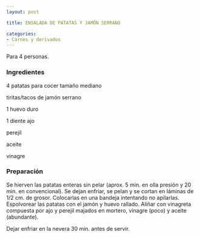 ```yaml
---
layout: post

title: ENSALADA DE PATATAS Y JAMÓN SERRANO

categories:
- Carnes y derivados
---
```

Para 4 personas.

<h3>Ingredientes</h3>
4 patatas para cocer tamaño mediano

tiritas/tacos de jamón serrano

1 huevo duro

1 diente ajo

perejil

aceite

vinagre

<h3>Preparación</h3>
Se hierven las patatas enteras sin pelar (aprox. 5 min. en olla presión y 20 min. en convencional). Se dejan enfriar, se pelan y se cortan en láminas de 1/2 cm. de grosor. Colocarlas en una bandeja intentando no apilarlas. Espolvorear las patatas con el jamón y huevo rallado. Aliñar con vinagreta compuesta por ajo y perejil majados en mortero, vinagre (poco) y aceite (abundante).

Dejar enfriar en la nevera 30 min. antes de servir.

